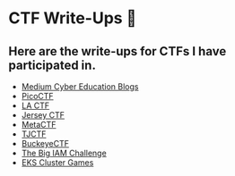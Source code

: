 # CTF Write-Ups 📝


<h2 align="left">
Here are the write-ups for CTFs I have participated in. 
</h2> 

- [Medium Cyber Education Blogs](https://angietechcafe.medium.com/list/angies-tech-content-track-d5a0c656fa30)
- [PicoCTF](https://github.com/angietechcafe/CTFWriteUps/tree/main/PicoCTF)
- [LA CTF](https://github.com/angietechcafe/CTFWriteUps/tree/main/LA%20CTF)
- [Jersey CTF](https://github.com/angieintech/CTFWriteUps/tree/main/Jersey-CTF)
- [MetaCTF](https://github.com/angieintech/CTFWriteUps/tree/main/MetaCTF)
- [TJCTF](https://github.com/angieintech/CTFWriteUps/tree/main/TJCTF) 
- [BuckeyeCTF](https://github.com/angietechcafe/CTFWriteUps/tree/main/BuckeyeCTF)
- [The Big IAM Challenge](https://github.com/angietechcafe/CTFWriteUps/tree/main/The%20Big%20IAM%20Challenge)
- [EKS Cluster Games](https://github.com/angietechcafe/CTFWriteUps/tree/main/EKS%20Cluster%20Games)
  


